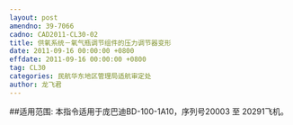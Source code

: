 ```yaml
---
layout: post
amendno: 39-7066
cadno: CAD2011-CL30-02
title: 供氧系统－氧气瓶调节组件的压力调节器变形
date: 2011-09-16 00:00:00 +0800
effdate: 2011-09-16 00:00:00 +0800
tag: CL30
categories: 民航华东地区管理局适航审定处
author: 龙飞君
---
```


##适用范围:
本指令适用于庞巴迪BD-100-1A10，序列号20003 至 20291飞机。

